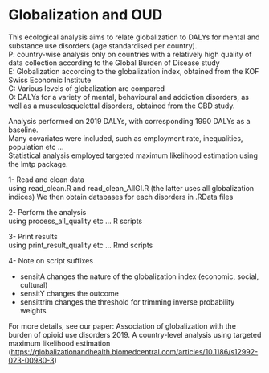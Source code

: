 # Globalization and OUD

This ecological analysis aims to relate globalization to DALYs for mental and substance use disorders (age standardised per country).  
P: country-wise analysis only on countries with a relatively high quality of data collection according to the Global Burden of Disease study  
E: Globalization according to the globalization index, obtained from the KOF Swiss Economic Institute  
C: Various levels of globalization are compared  
O: DALYs for a variety of mental, behavioural and addiction disorders, as well as a musculosquelettal disorders, obtained from the GBD study.  

Analysis performed on 2019 DALYs, with corresponding 1990 DALYs as a baseline.  
Many covariates were included, such as employment rate, inequalities, population etc ...  
Statistical analysis employed targeted maximum likelihood estimation using the lmtp package.  

1- Read and clean data  
using read_clean.R and read_clean_AllGI.R (the latter uses all globalization indices)
We then obtain databases for each disorders in .RData files 

2- Perform the analysis  
using process_all_quality etc ... R scripts  

3- Print results  
using print_result_quality etc ... Rmd scripts  

4- Note on script suffixes
- sensitA changes the nature of the globalization index (economic, social, cultural)  
- sensitY changes the outcome  
- sensittrim changes the threshold for trimming inverse probability weights  

For more details, see our paper: Association of globalization with the burden of opioid use disorders 2019. A country-level analysis using targeted maximum likelihood estimation (https://globalizationandhealth.biomedcentral.com/articles/10.1186/s12992-023-00980-3)


